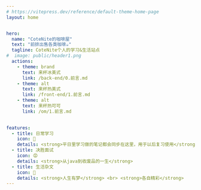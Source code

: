 ```yaml
---
# https://vitepress.dev/reference/default-theme-home-page
layout: home


hero:
  name: "CoteNite的咖啡屋"
  text: "前排出售各类咖啡☕"
  tagline: CoteNite个人的学习&生活站点
#  image: public/header1.png
  actions:
    - theme: brand
      text: 来杯冰美式
      link: /back-end/0.前言.md
    - theme: alt
      text: 来杯热美式
      link: /front-end/1.前言.md
    - theme: alt
      text: 来杯热可可
      link: /om/1.前言.md
 

features:
  - title: 日常学习
    icon: 📝
    details: <strong>平日里学习做的笔记都会同步在这里，用于以后复习使用</strong>
  - title: 决胜面试
    icon: 😡
    details: <strong>从java到收废品的一生</strong>
  - title: 生活杂文
    icon: 🥤
    details: <strong>人生有梦</strong> <br> <strong>各自精彩</strong>
---
```


